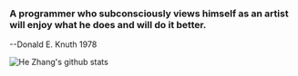 ### A programmer who subconsciously views himself as an artist will enjoy what he does and will do it better.  
--Donald E. Knuth 1978

![He Zhang's github stats](https://github-readme-stats.vercel.app/api?username=gnahZ-eH&count_private=true&show_icons=false&theme=merkos&include_all_commits=true&bg_color=30,e96443,904e95&title_color=fff&text_color=fff)
<!--
**gnahZ-eH/gnahZ-eH** is a ✨ _special_ ✨ repository because its `README.md` (this file) appears on your GitHub profile.
